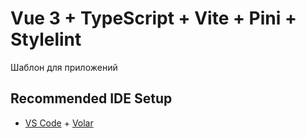 # Vue 3 + TypeScript + Vite + Pini + Stylelint

Шаблон для приложений

## Recommended IDE Setup

- [VS Code](https://code.visualstudio.com/) + [Volar](https://marketplace.visualstudio.com/items?itemName=Vue.volar)
